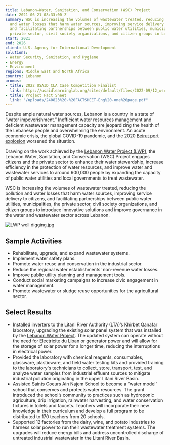 ```yaml
---
title: Lebanon—Water, Sanitation, and Conservation (WSC) Project
date: 2021-06-21 08:33:00 Z
summary: WSC is increasing the volumes of wastewater treated, reducing the pollution
  and water losses that harm water sources, improving service delivery to citizens,
  and facilitating partnerships between public water utilities, municipalities, the
  private sector, civil society organizations, and citizen groups in Lebanon.
start: 2021
end: 2026
client: U.S. Agency for International Development
solutions:
- Water Security, Sanitation, and Hygiene
- Energy
- Environment
regions: Middle East and North Africa
country: Lebanon
promos:
- title: 2022 USAID CLA Case Competition Finalist
  link: https://usaidlearninglab.org/sites/default/files/2022-09/12_wsc_lebanon_case_submittal_to_the_2022_cla_competition_-_christelle_safi_lebanon_ce.pdf
- title: Project Fact Sheet
  link: "/uploads/240823%20-%20FACTSHEET-Eng%20-one%20page.pdf"
---
```


Despite ample natural water sources, Lebanon is a country in a state of “water impoverishment.” Inefficient water resources management and deficient wastewater management capacity are jeopardizing the health of the Lebanese people and overwhelming the environment. An acute economic crisis, the global COVID-19 pandemic, and the 2020 [Beirut port explosion](https://en.wikipedia.org/wiki/2020_Beirut_explosion) worsened the situation. 

Drawing on the work achieved by the [Lebanon Water Project (LWP)](https://www.dai.com/our-work/projects/lebanon-water-project-lwp), the Lebanon Water, Sanitation, and Conservation (WSC) Project engages citizens and the private sector to enhance their water stewardship, increase efficiency in the protection of water resources, and improve water and wastewater services to around 600,000 people by expanding the capacity of public water utilities and local governments to treat wastewater.
 
WSC is increasing the volumes of wastewater treated, reducing the pollution and water losses that harm water sources, improving service delivery to citizens, and facilitating partnerships between public water utilities, municipalities, the private sector, civil society organizations, and citizen groups to introduce innovative solutions and improve governance in the water and wastewater sector across Lebanon.
  
![LWP well digging.jpg](/uploads/LWP%20well%20digging.jpg)

## Sample Activities

* Rehabilitate, upgrade, and expand wastewater systems.
* Implement water safety plans.
* Promote water reuse and conservation in the industrial sector.
* Reduce the regional water establishments' non-revenue water losses.
* Improve public utility planning and management tools.
* Conduct social marketing campaigns to increase civic engagement in water management.
* Promote wastewater or sludge reuse opportunities for the agricultural sector.

## Select Results

* Installed inverters to the Litani River Authority (LTA)’s Khirbet Qanafar laboratory, upgrading the existing solar panel system that was installed by the [Lebanon Water Project](https://www.dai.com/our-work/projects/lebanon-water-project-lwp). The updated system can operate without the need for Electricite du Liban or generator power and will allow for the storage of solar power for a longer time, reducing the interruptions in electrical power.
* Provided the laboratory with chemical reagents, consumables, glassware, plasticware, and field water testing kits and provided training to the laboratory's technicians to collect, store, transport, test, and analyze water samples from industrial effluent sources to mitigate industrial pollution originating in the upper Litani River Basin.
* Assisted Saints Coeurs Ain Najem School to become a “water model” school that conserves and protects water resources. The grant introduced the school’s community to practices such as hydroponic agriculture, drip irrigation, rainwater harvesting, and water conservation fixtures in toilets and faucets. Teachers will incorporate their new knowledge in their curriculum and develop a full program to be distributed to 170 teachers from 20 schools.
* Supported 12 factories from the dairy, wine, and potato industries to harness solar power to run their wastewater treatment systems. The upgrades will reduce energy bills and address uncontrolled discharge of untreated industrial wastewater in the Litani River Basin.